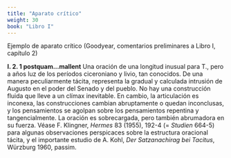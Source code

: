 ```yaml
---
title: "Aparato crítico"
weight: 30
book: "Libro I"
---
```

Ejemplo de aparato crítico (Goodyear, comentarios preliminares a Libro I, capítulo 2)

**I. 2. 1 postquam...mallent** Una oración de una longitud inusual para T., pero a años luz de los períodos ciceroniano y livio, tan conocidos. De una manera peculiarmente tácita, representa la gradual y calculada intrusión de Augusto en el poder del Senado y del pueblo. No hay una construcción fluida que lleve a un clímax inevitable. En cambio, la articulación es inconexa, las construcciones cambian abruptamente o quedan inconclusas, y los pensamientos se agolpan sobre los pensamientos repentina y tangencialmente. La oración es sobrecargada, pero también abrumadora en su fuerza. Véase F. Klingner, *Hermes* 83 (1955), 192-4 (= *Studien* 664-5) para algunas observaciones perspicaces sobre la estructura oracional tácita, y el importante estudio de A. Kohl, *Der Satzanachirag bei Tacitus*, Würzburg 1960, passim.
